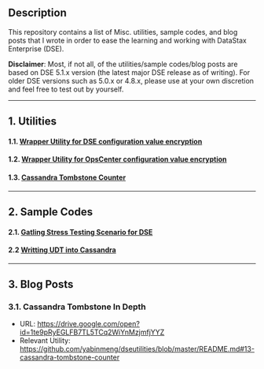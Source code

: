 ## Description

This repository contains a list of Misc. utilities, sample codes, and blog posts that I wrote in order to ease the learning and working with DataStax Enterprise (DSE). 

**Disclaimer**: Most, if not all, of the utilities/sample codes/blog posts are based on DSE 5.1.x version (the latest major DSE release as of writing). For older DSE versions such as 5.0.x or 4.8.x, please use at your own discretion and feel free to test out by yourself.

---

## 1. Utilities
#### 1.1. [Wrapper Utility for DSE configuration value encryption](https://github.com/yabinmeng/dseutilities/tree/master/dseconfenc)

#### 1.2. [Wrapper Utility for OpsCenter configuration value encryption](https://github.com/yabinmeng/dseutilities/tree/master/opsconfenc)

#### 1.3. [Cassandra Tombstone Counter](https://github.com/yabinmeng/tombstone_counter)

---


## 2. Sample Codes

#### 2.1. [Gatling Stress Testing Scenario for DSE](https://github.com/yabinmeng/cassgatling)

#### 2.2 [Writting UDT into Cassandra](https://github.com/yabinmeng/dseudt)
   
---


## 3. Blog Posts

### 3.1. Cassandra Tombstone In Depth
   - URL: https://drive.google.com/open?id=1te9pRyEGLFB7TL5TCq2WiYnMzjmfjYYZ
   - Relevant Utility: https://github.com/yabinmeng/dseutilities/blob/master/README.md#13-cassandra-tombstone-counter

